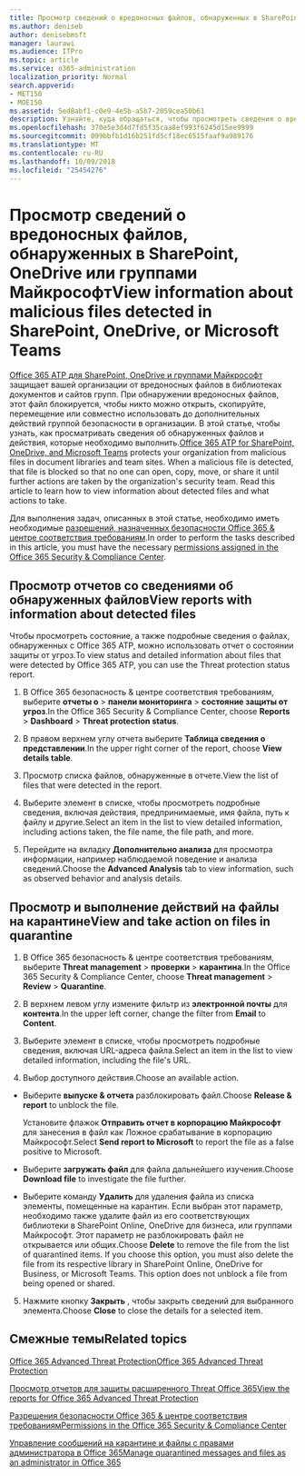 ```yaml
---
title: Просмотр сведений о вредоносных файлов, обнаруженных в SharePoint, OneDrive или группами Майкрософт
ms.author: deniseb
author: denisebmsft
manager: laurawi
ms.audience: ITPro
ms.topic: article
ms.service: o365-administration
localization_priority: Normal
search.appverid:
- MET150
- MOE150
ms.assetid: 5ed8abf1-c0e9-4e5b-a5b7-2059cea50b61
description: Узнайте, куда обращаться, чтобы просмотреть сведения о вредоносных файлов, обнаруженных в SharePoint, OneDrive и группам, а также выполнять операции эти файлы.
ms.openlocfilehash: 370e5e3d4d7fd5f35caa8ef993f6245d15ee9999
ms.sourcegitcommit: 099bbfb1d16b251fd5cf18ec6515faaf9a989176
ms.translationtype: MT
ms.contentlocale: ru-RU
ms.lasthandoff: 10/09/2018
ms.locfileid: "25454276"
---
```

# <a name="view-information-about-malicious-files-detected-in-sharepoint-onedrive-or-microsoft-teams"></a><span data-ttu-id="4ced6-103">Просмотр сведений о вредоносных файлов, обнаруженных в SharePoint, OneDrive или группами Майкрософт</span><span class="sxs-lookup"><span data-stu-id="4ced6-103">View information about malicious files detected in SharePoint, OneDrive, or Microsoft Teams</span></span>

<span data-ttu-id="4ced6-p101">[Office 365 ATP для SharePoint, OneDrive и группами Майкрософт](atp-for-spo-odb-and-teams.md) защищает вашей организации от вредоносных файлов в библиотеках документов и сайтов групп. При обнаружении вредоносных файлов, этот файл блокируется, чтобы никто можно открыть, скопируйте, перемещение или совместно использовать до дополнительных действий группой безопасности в организации. В этой статье, чтобы узнать, как просматривать сведения об обнаруженных файлов и действия, которые необходимо выполнить.</span><span class="sxs-lookup"><span data-stu-id="4ced6-p101">[Office 365 ATP for SharePoint, OneDrive, and Microsoft Teams](atp-for-spo-odb-and-teams.md) protects your organization from malicious files in document libraries and team sites. When a malicious file is detected, that file is blocked so that no one can open, copy, move, or share it until further actions are taken by the organization's security team. Read this article to learn how to view information about detected files and what actions to take.</span></span> 

<span data-ttu-id="4ced6-107">Для выполнения задач, описанных в этой статье, необходимо иметь необходимые [разрешений, назначенных безопасности Office 365 &amp; центре соответствия требованиям](permissions-in-the-security-and-compliance-center.md).</span><span class="sxs-lookup"><span data-stu-id="4ced6-107">In order to perform the tasks described in this article, you must have the necessary [permissions assigned in the Office 365 Security &amp; Compliance Center](permissions-in-the-security-and-compliance-center.md).</span></span> 
  
## <a name="view-reports-with-information-about-detected-files"></a><span data-ttu-id="4ced6-108">Просмотр отчетов со сведениями об обнаруженных файлов</span><span class="sxs-lookup"><span data-stu-id="4ced6-108">View reports with information about detected files</span></span>

<span data-ttu-id="4ced6-109">Чтобы просмотреть состояние, а также подробные сведения о файлах, обнаруженных с Office 365 ATP, можно использовать отчет о состоянии защиты от угроз.</span><span class="sxs-lookup"><span data-stu-id="4ced6-109">To view status and detailed information about files that were detected by Office 365 ATP, you can use the Threat protection status report.</span></span>
  
1. <span data-ttu-id="4ced6-110">В Office 365 безопасность &amp; центре соответствия требованиям, выберите **отчеты о** \> **панели мониторинга** \> **состояние защиты от угроз**.</span><span class="sxs-lookup"><span data-stu-id="4ced6-110">In the Office 365 Security &amp; Compliance Center, choose **Reports** \> **Dashboard** \> **Threat protection status**.</span></span>
    
2. <span data-ttu-id="4ced6-111">В правом верхнем углу отчета выберите **Таблица сведения о представлении**.</span><span class="sxs-lookup"><span data-stu-id="4ced6-111">In the upper right corner of the report, choose **View details table**.</span></span>
    
3. <span data-ttu-id="4ced6-112">Просмотр списка файлов, обнаруженные в отчете.</span><span class="sxs-lookup"><span data-stu-id="4ced6-112">View the list of files that were detected in the report.</span></span>
    
4. <span data-ttu-id="4ced6-113">Выберите элемент в списке, чтобы просмотреть подробные сведения, включая действия, предпринимаемые, имя файла, путь к файлу и другие.</span><span class="sxs-lookup"><span data-stu-id="4ced6-113">Select an item in the list to view detailed information, including actions taken, the file name, the file path, and more.</span></span>
    
5. <span data-ttu-id="4ced6-114">Перейдите на вкладку **Дополнительно анализа** для просмотра информации, например наблюдаемой поведение и анализа сведений.</span><span class="sxs-lookup"><span data-stu-id="4ced6-114">Choose the **Advanced Analysis** tab to view information, such as observed behavior and analysis details.</span></span> 
  
## <a name="view-and-take-action-on-files-in-quarantine"></a><span data-ttu-id="4ced6-115">Просмотр и выполнение действий на файлы на карантине</span><span class="sxs-lookup"><span data-stu-id="4ced6-115">View and take action on files in quarantine</span></span>

1. <span data-ttu-id="4ced6-116">В Office 365 безопасность &amp; центре соответствия требованиям, выберите **Threat management** \> **проверки** \> **карантина**.</span><span class="sxs-lookup"><span data-stu-id="4ced6-116">In the Office 365 Security &amp; Compliance Center, choose **Threat management** \> **Review** \> **Quarantine**.</span></span>
    
2. <span data-ttu-id="4ced6-117">В верхнем левом углу измените фильтр из **электронной почты** для **контента**.</span><span class="sxs-lookup"><span data-stu-id="4ced6-117">In the upper left corner, change the filter from **Email** to **Content**.</span></span>
    
3. <span data-ttu-id="4ced6-118">Выберите элемент в списке, чтобы просмотреть подробные сведения, включая URL-адреса файла.</span><span class="sxs-lookup"><span data-stu-id="4ced6-118">Select an item in the list to view detailed information, including the file's URL.</span></span>
    
4. <span data-ttu-id="4ced6-119">Выбор доступного действия.</span><span class="sxs-lookup"><span data-stu-id="4ced6-119">Choose an available action.</span></span>
    
  - <span data-ttu-id="4ced6-120">Выберите **выпуске &amp; отчета** разблокировать файл.</span><span class="sxs-lookup"><span data-stu-id="4ced6-120">Choose **Release &amp; report** to unblock the file.</span></span> 
    
    <span data-ttu-id="4ced6-121">Установите флажок **Отправить отчет в корпорацию Майкрософт** для занесения в файл как Ложное срабатывание в корпорацию Майкрософт.</span><span class="sxs-lookup"><span data-stu-id="4ced6-121">Select **Send report to Microsoft** to report the file as a false positive to Microsoft.</span></span> 
    
  - <span data-ttu-id="4ced6-122">Выберите **загружать файл** для файла дальнейшего изучения.</span><span class="sxs-lookup"><span data-stu-id="4ced6-122">Choose **Download file** to investigate the file further.</span></span> 
    
  - <span data-ttu-id="4ced6-p102">Выберите команду **Удалить** для удаления файла из списка элементы, помещенные на карантин. Если выбран этот параметр, необходимо также удалите файл из его соответствующих библиотеки в SharePoint Online, OneDrive для бизнеса, или группами Майкрософт. Этот параметр не разблокировать файл не открывается или общих.</span><span class="sxs-lookup"><span data-stu-id="4ced6-p102">Choose **Delete** to remove the file from the list of quarantined items. If you choose this option, you must also delete the file from its respective library in SharePoint Online, OneDrive for Business, or Microsoft Teams. This option does not unblock a file from being opened or shared.</span></span> 
    
5. <span data-ttu-id="4ced6-126">Нажмите кнопку **Закрыть** , чтобы закрыть сведений для выбранного элемента.</span><span class="sxs-lookup"><span data-stu-id="4ced6-126">Choose **Close** to close the details for a selected item.</span></span> 
  
## <a name="related-topics"></a><span data-ttu-id="4ced6-127">Смежные темы</span><span class="sxs-lookup"><span data-stu-id="4ced6-127">Related topics</span></span>

[<span data-ttu-id="4ced6-128">Office 365 Advanced Threat Protection</span><span class="sxs-lookup"><span data-stu-id="4ced6-128">Office 365 Advanced Threat Protection</span></span>](office-365-atp.md)
  
[<span data-ttu-id="4ced6-129">Просмотр отчетов для защиты расширенного Threat Office 365</span><span class="sxs-lookup"><span data-stu-id="4ced6-129">View the reports for Office 365 Advanced Threat Protection</span></span>](view-reports-for-atp.md)
  
[<span data-ttu-id="4ced6-130">Разрешения безопасности Office 365 &amp; центре соответствия требованиям</span><span class="sxs-lookup"><span data-stu-id="4ced6-130">Permissions in the Office 365 Security &amp; Compliance Center</span></span>](permissions-in-the-security-and-compliance-center.md)

[<span data-ttu-id="4ced6-131">Управление сообщений на карантине и файлы с правами администратора в Office 365</span><span class="sxs-lookup"><span data-stu-id="4ced6-131">Manage quarantined messages and files as an administrator in Office 365</span></span>](manage-quarantined-messages-and-files.md)
  

